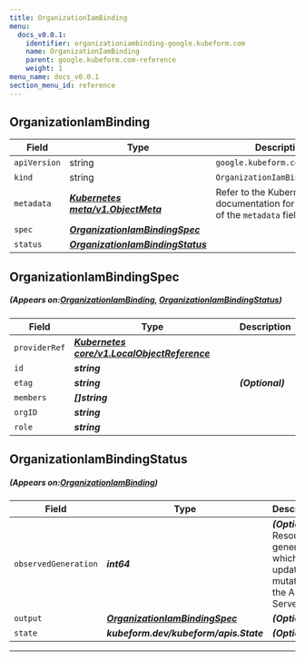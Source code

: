 ```yaml
---
title: OrganizationIamBinding
menu:
  docs_v0.0.1:
    identifier: organizationiambinding-google.kubeform.com
    name: OrganizationIamBinding
    parent: google.kubeform.com-reference
    weight: 1
menu_name: docs_v0.0.1
section_menu_id: reference
---
```


## OrganizationIamBinding
| Field | Type | Description |
| ------ | ----- | ----------- |
| `apiVersion` | string | `google.kubeform.com/v1alpha1` |
|    `kind` | string | `OrganizationIamBinding` |
| `metadata` | ***[Kubernetes meta/v1.ObjectMeta](https://kubernetes.io/docs/reference/generated/kubernetes-api/v1.13/#objectmeta-v1-meta)***|Refer to the Kubernetes API documentation for the fields of the `metadata` field.|
| `spec` | ***[OrganizationIamBindingSpec](#OrganizationIamBindingSpec)***||
| `status` | ***[OrganizationIamBindingStatus](#OrganizationIamBindingStatus)***||
## OrganizationIamBindingSpec
##### (Appears on:[OrganizationIamBinding](#OrganizationIamBinding), [OrganizationIamBindingStatus](#OrganizationIamBindingStatus))
| Field | Type | Description |
| ------ | ----- | ----------- |
| `providerRef` | ***[Kubernetes core/v1.LocalObjectReference](https://kubernetes.io/docs/reference/generated/kubernetes-api/v1.13/#localobjectreference-v1-core)***||
| `id` | ***string***||
| `etag` | ***string***| ***(Optional)*** |
| `members` | ***[]string***||
| `orgID` | ***string***||
| `role` | ***string***||
## OrganizationIamBindingStatus
##### (Appears on:[OrganizationIamBinding](#OrganizationIamBinding))
| Field | Type | Description |
| ------ | ----- | ----------- |
| `observedGeneration` | ***int64***| ***(Optional)*** Resource generation, which is updated on mutation by the API Server.|
| `output` | ***[OrganizationIamBindingSpec](#OrganizationIamBindingSpec)***| ***(Optional)*** |
| `state` | ***kubeform.dev/kubeform/apis.State***| ***(Optional)*** |
---

